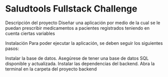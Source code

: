 
# Saludtools Fullstack Challenge

Descripción del proyecto
Diseñar una aplicación por medio de la cual se le puedan prescribir medicamentos a pacientes registrados teniendo en cuenta ciertas variables


Instalación
Para poder ejecutar la aplicación, se deben seguir los siguientes pasos:

Instalar la base de datos. Asegúrese de tener una base de datos SQL disponible y actualizada.
Instalar las dependencias del backend. Abra la terminal en la carpeta del proyecto backend
